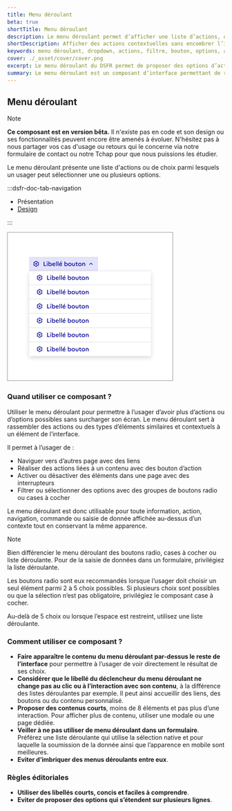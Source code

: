 ```yaml
---
title: Menu déroulant
beta: true
shortTitle: Menu déroulant
description: Le menu déroulant permet d’afficher une liste d’actions, de liens ou de contrôles dans une interface sans encombrer l’écran. Il s’utilise hors formulaire.
shortDescription: Afficher des actions contextuelles sans encombrer l’interface
keywords: menu déroulant, dropdown, actions, filtre, bouton, options, accessibilité, interface, DSFR
cover: ./_asset/cover/cover.png
excerpt: Le menu déroulant du DSFR permet de proposer des options d’action, de filtrage ou de navigation dans un espace réduit, en dehors des formulaires.
summary: Le menu déroulant est un composant d’interface permettant de regrouper des actions, liens ou contrôles dans une zone compacte, accessible au clic. Il ne doit pas être utilisé pour la saisie de données en formulaire, où la liste déroulante est préférable. Ce composant est en version bêta et peut encore évoluer - ses cas d’usage sont nombreux, allant du filtre contextuel à l’action rapide, sans modification de libellé du bouton déclencheur. Il existe en trois tailles (SM, MD, LG) et respecte les bonnes pratiques d’accessibilité du Design Système de l’État.
---
```


## Menu déroulant

> [!NOTE]
> **Ce composant est en version bêta.** Il n'existe pas en code et son design ou ses fonctionnalités peuvent encore être amenés à évoluer. N'hésitez pas à nous partager vos cas d'usage ou retours qui le concerne via notre formulaire de contact ou notre Tchap pour que nous puissions les étudier.

Le menu déroulant présente une liste d'actions ou de choix parmi lesquels un usager peut sélectionner une ou plusieurs options.

:::dsfr-doc-tab-navigation

- Présentation
- [Design](./design/index.md)

:::

![](./_asset/presentation/presentation-1.png)

### Quand utiliser ce composant ?

Utiliser le menu déroulant pour permettre à l’usager d’avoir plus d’actions ou d’options possibles sans surcharger son écran. Le menu déroulant sert à rassembler des actions ou des types d’éléments similaires et contextuels à un élément de l’interface.

Il permet à l’usager de :

- Naviguer vers d’autres page avec des liens
- Réaliser des actions liées à un contenu avec des bouton d’action
- Activer ou désactiver des éléments dans une page avec des interrupteurs
- Filtrer ou sélectionner des options avec des groupes de boutons radio ou cases à cocher

Le menu déroulant est donc utilisable pour toute information, action, navigation, commande ou saisie de donnée affichée au-dessus d’un contexte tout en conservant la même apparence.

> [!NOTE]
> Bien différencier le menu déroulant des boutons radio, cases à cocher ou liste déroulante. Pour de la saisie de données dans un formulaire, privilégiez la liste déroulante.

Les boutons radio sont eux recommandés lorsque l’usager doit choisir un seul élément parmi 2 à 5 choix possibles. Si plusieurs choix sont possibles ou que la sélection n’est pas obligatoire, privilégiez le composant case à cocher.

Au-delà de 5 choix ou lorsque l’espace est restreint, utilisez une liste déroulante.

### Comment utiliser ce composant ?

- **Faire apparaître le contenu du menu déroulant par-dessus le reste de l’interface** pour permettre à l’usager de voir directement le résultat de ses choix.
- **Considérer que le libellé du déclencheur du menu déroulant ne change pas au clic ou à l’interaction avec son contenu**, à la différence des listes déroulantes par exemple. Il peut ainsi accueillir des liens, des boutons ou du contenu personnalisé.
- **Proposer des contenus courts**, moins de 8 éléments et pas plus d’une interaction. Pour afficher plus de contenu, utiliser une modale ou une page dédiée.
- **Veiller à ne pas utiliser de menu déroulant dans un formulaire**. Préférez une liste déroulante qui utilise la sélection native et pour laquelle la soumission de la donnée ainsi que l’apparence en mobile sont meilleures.
- **Eviter d’imbriquer des menus déroulants entre eux**.

### Règles éditoriales

- **Utiliser des libellés courts, concis et faciles à comprendre**.
- **Eviter de proposer des options qui s’étendent sur plusieurs lignes**.